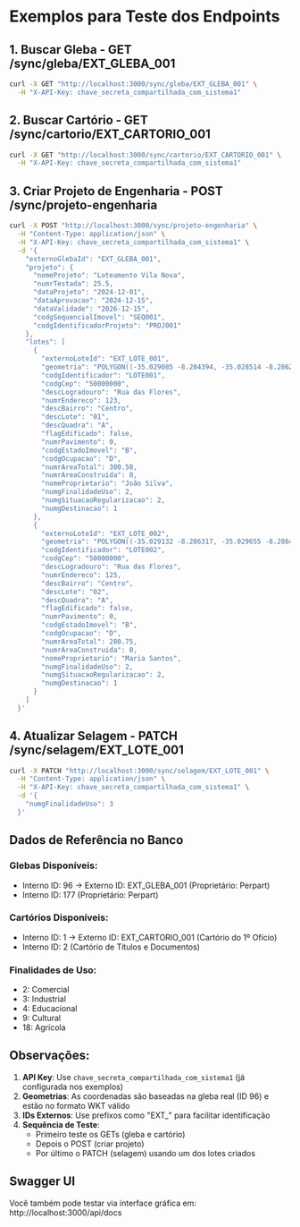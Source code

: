 # Exemplos para Teste dos Endpoints

## 1. Buscar Gleba - GET /sync/gleba/EXT_GLEBA_001

```bash
curl -X GET "http://localhost:3000/sync/gleba/EXT_GLEBA_001" \
  -H "X-API-Key: chave_secreta_compartilhada_com_sistema1"
```

## 2. Buscar Cartório - GET /sync/cartorio/EXT_CARTORIO_001

```bash
curl -X GET "http://localhost:3000/sync/cartorio/EXT_CARTORIO_001" \
  -H "X-API-Key: chave_secreta_compartilhada_com_sistema1"
```

## 3. Criar Projeto de Engenharia - POST /sync/projeto-engenharia

```bash
curl -X POST "http://localhost:3000/sync/projeto-engenharia" \
  -H "Content-Type: application/json" \
  -H "X-API-Key: chave_secreta_compartilhada_com_sistema1" \
  -d '{
    "externoGlebaId": "EXT_GLEBA_001",
    "projeto": {
      "nomeProjeto": "Loteamento Vila Nova",
      "numrTestada": 25.5,
      "dataProjeto": "2024-12-01",
      "dataAprovacao": "2024-12-15",
      "dataValidade": "2026-12-15",
      "codgSequencialImovel": "SEQ001",
      "codgIdentificadorProjeto": "PROJ001"
    },
    "lotes": [
      {
        "externoLoteId": "EXT_LOTE_001",
        "geometria": "POLYGON((-35.029085 -8.284394, -35.028514 -8.286292, -35.029088 -8.286463, -35.029132 -8.286317, -35.029085 -8.284394))",
        "codgIdentificador": "LOTE001",
        "codgCep": "50000000",
        "descLogradouro": "Rua das Flores",
        "numrEndereco": 123,
        "descBairro": "Centro",
        "descLote": "01",
        "descQuadra": "A",
        "flagEdificado": false,
        "numrPavimento": 0,
        "codgEstadoImovel": "B",
        "codgOcupacao": "D",
        "numrAreaTotal": 300.50,
        "numrAreaConstruida": 0,
        "nomeProprietario": "João Silva",
        "numgFinalidadeUso": 2,
        "numgSituacaoRegularizacao": 2,
        "numgDestinacao": 1
      },
      {
        "externoLoteId": "EXT_LOTE_002",
        "geometria": "POLYGON((-35.029132 -8.286317, -35.029655 -8.286474, -35.029611 -8.286622, -35.030134 -8.286778, -35.029132 -8.286317))",
        "codgIdentificador": "LOTE002",
        "codgCep": "50000000",
        "descLogradouro": "Rua das Flores",
        "numrEndereco": 125,
        "descBairro": "Centro",
        "descLote": "02",
        "descQuadra": "A",
        "flagEdificado": false,
        "numrPavimento": 0,
        "codgEstadoImovel": "B",
        "codgOcupacao": "D",
        "numrAreaTotal": 280.75,
        "numrAreaConstruida": 0,
        "nomeProprietario": "Maria Santos",
        "numgFinalidadeUso": 2,
        "numgSituacaoRegularizacao": 2,
        "numgDestinacao": 1
      }
    ]
  }'
```

## 4. Atualizar Selagem - PATCH /sync/selagem/EXT_LOTE_001

```bash
curl -X PATCH "http://localhost:3000/sync/selagem/EXT_LOTE_001" \
  -H "Content-Type: application/json" \
  -H "X-API-Key: chave_secreta_compartilhada_com_sistema1" \
  -d '{
    "numgFinalidadeUso": 3
  }'
```

## Dados de Referência no Banco

### Glebas Disponíveis:
- Interno ID: 96 → Externo ID: EXT_GLEBA_001 (Proprietário: Perpart)
- Interno ID: 177 (Proprietário: Perpart)

### Cartórios Disponíveis:
- Interno ID: 1 → Externo ID: EXT_CARTORIO_001 (Cartório do 1º Ofício)
- Interno ID: 2 (Cartório de Títulos e Documentos)

### Finalidades de Uso:
- 2: Comercial
- 3: Industrial
- 4: Educacional
- 9: Cultural
- 18: Agrícola

## Observações:

1. **API Key**: Use `chave_secreta_compartilhada_com_sistema1` (já configurada nos exemplos)
2. **Geometrias**: As coordenadas são baseadas na gleba real (ID 96) e estão no formato WKT válido
3. **IDs Externos**: Use prefixos como "EXT_" para facilitar identificação
4. **Sequência de Teste**: 
   - Primeiro teste os GETs (gleba e cartório)
   - Depois o POST (criar projeto) 
   - Por último o PATCH (selagem) usando um dos lotes criados

## Swagger UI

Você também pode testar via interface gráfica em:
http://localhost:3000/api/docs